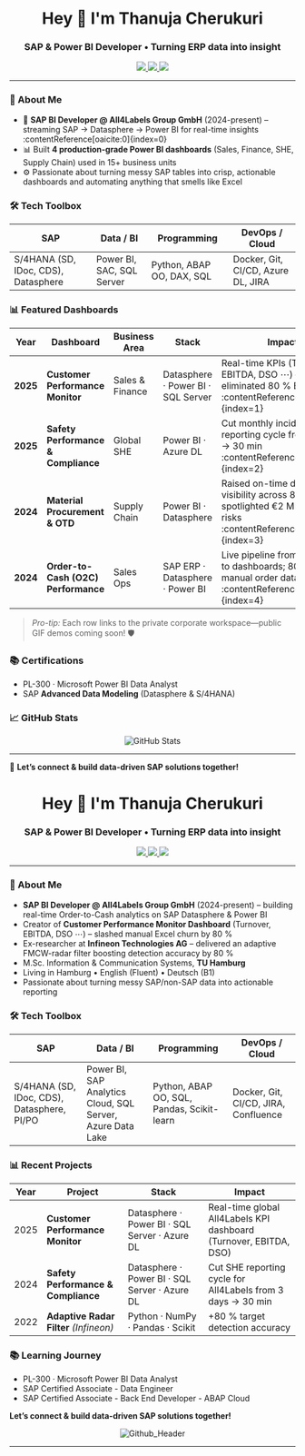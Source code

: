 <h1 align="center">Hey 👋 I'm Thanuja Cherukuri</h1>
<h3 align="center">SAP & Power BI Developer • Turning ERP data into insight</h3>

<p align="center">
  <a href="mailto:thanujacherukuri111@gmail.com">
    <img src="https://img.shields.io/badge/Email-D14836?style=for-the-badge&logo=gmail&logoColor=white"/>
  </a>
  <a href="https://www.linkedin.com/in/thanuja-c/">
    <img src="https://img.shields.io/badge/LinkedIn-0A66C2?style=for-the-badge&logo=linkedin&logoColor=white"/>
  </a>
  <a href="https://github.com/Cherukuri-Thanu">
    <img src="https://img.shields.io/github/followers/Cherukuri-Thanu?style=for-the-badge&label=Follow&logo=github"/>
  </a>
</p>

---

### 🚀 About Me
- 🏢  **SAP BI Developer @ All4Labels Group GmbH** (2024-present) – streaming SAP → Datasphere → Power BI for real-time insights :contentReference[oaicite:0]{index=0}  
- 📊  Built **4 production-grade Power BI dashboards** (Sales, Finance, SHE, Supply Chain) used in 15+ business units  
- ⚙️  Passionate about turning messy SAP tables into crisp, actionable dashboards and automating anything that smells like Excel

### 🛠️ Tech Toolbox
| SAP | Data / BI | Programming | DevOps / Cloud |
|-----|-----------|-------------|----------------|
| S/4HANA (SD, IDoc, CDS), Datasphere | Power BI, SAC, SQL Server | Python, ABAP OO, DAX, SQL | Docker, Git, CI/CD, Azure DL, JIRA |

### 📊 Featured Dashboards
| Year | Dashboard | Business Area | Stack | Impact |
|------|-----------|--------------|-------|--------|
| **2025** | **Customer Performance Monitor** | Sales & Finance | Datasphere · Power BI · SQL Server | Real-time KPIs (Turnover, EBITDA, DSO ⋯) – eliminated 80 % Excel churn :contentReference[oaicite:1]{index=1} |
| **2025** | **Safety Performance & Compliance** | Global SHE | Power BI · Azure DL | Cut monthly incident-reporting cycle from 3 days → 30 min :contentReference[oaicite:2]{index=2} |
| **2024** | **Material Procurement & OTD** | Supply Chain | Power BI · Datasphere | Raised on-time delivery visibility across 8 plants; spotlighted €2 M inventory risks :contentReference[oaicite:3]{index=3} |
| **2024** | **Order-to-Cash (O2C) Performance** | Sales Ops | SAP ERP · Datasphere · Power BI | Live pipeline from S/4HANA to dashboards; 80 % less manual order data handling :contentReference[oaicite:4]{index=4} |

> _Pro-tip:_ Each row links to the private corporate workspace—public GIF demos coming soon! 🛡️

### 📚 Certifications
- PL-300 · Microsoft Power BI Data Analyst  
- SAP **Advanced Data Modeling** (Datasphere & S/4HANA)

### 📈 GitHub Stats
<p align="center">
  <img src="https://github-readme-stats.vercel.app/api?username=Cherukuri-Thanu&show_icons=true" alt="GitHub Stats">
</p>

---

💬 **Let’s connect & build data-driven SAP solutions together!**





<h1 align="center">Hey 👋 I'm Thanuja Cherukuri</h1>
<h3 align="center">SAP & Power BI Developer • Turning ERP data into insight</h3>

<p align="center">
  <a href="mailto:thanujacherukuri111@gmail.com">
    <img src="https://img.shields.io/badge/Email-D14836?style=for-the-badge&logo=gmail&logoColor=white"/>
  </a>
  <a href="https://www.linkedin.com/in/thanuja-c/">
    <img src="https://img.shields.io/badge/LinkedIn-0A66C2?style=for-the-badge&logo=linkedin&logoColor=white"/>
  </a>
  <a href="https://github.com/Cherukuri-Thanu">
    <img src="https://img.shields.io/github/followers/Cherukuri-Thanu?style=for-the-badge&label=Follow&logo=github"/>
  </a>
</p>

---

### 🚀 About Me
- **SAP BI Developer @ All4Labels Group GmbH** (2024-present) – building real-time Order-to-Cash analytics on SAP Datasphere & Power BI  
- Creator of **Customer Performance Monitor Dashboard** (Turnover, EBITDA, DSO ⋯) – slashed manual Excel churn by 80 %  
- Ex-researcher at **Infineon Technologies AG** – delivered an adaptive FMCW-radar filter boosting detection accuracy by 80 %  
- M.Sc. Information & Communication Systems, **TU Hamburg**  
- Living in Hamburg • English (Fluent) • Deutsch (B1)  
- Passionate about turning messy SAP/non-SAP data into actionable reporting

### 🛠️ Tech Toolbox
| SAP | Data / BI | Programming | DevOps / Cloud |
|-----|-----------|-------------|----------------|
| S/4HANA (SD, IDoc, CDS), Datasphere, PI/PO | Power BI, SAP Analytics Cloud, SQL Server, Azure Data Lake | Python, ABAP OO, SQL, Pandas, Scikit-learn | Docker, Git, CI/CD, JIRA, Confluence |

### 📊 Recent Projects
| Year | Project | Stack | Impact |
|------|---------|-------|--------|
| 2025 | **Customer Performance Monitor** | Datasphere · Power BI · SQL Server · Azure DL | Real-time global All4Labels KPI dashboard (Turnover, EBITDA, DSO) |
| 2024 | **Safety Performance & Compliance** | Datasphere · Power BI · SQL Server · Azure DL | Cut SHE reporting cycle for All4Labels from 3 days → 30 min |
| 2022 | **Adaptive Radar Filter** *(Infineon)* | Python · NumPy · Pandas · Scikit | +80 % target detection accuracy |

### 📚 Learning Journey
- PL-300 · Microsoft Power BI Data Analyst  
- SAP Certified Associate - Data Engineer
- SAP Certified Associate - Back End Developer - ABAP Cloud
  
**Let’s connect & build data-driven SAP solutions together!**

<div align="center">
  
![Github_Header](https://github.com/Thanu-Cherukuri/Thanu-Cherukuri/assets/112831076/cde20d72-2ae7-4421-b7eb-75a26b176b2a)

---


